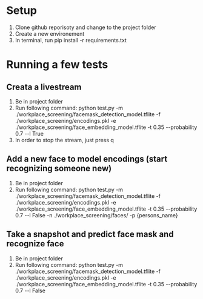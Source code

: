 # Setup

1. Clone github reporisoty and change to the project folder
1. Create a new environement
1. In terminal, run pip install -r requirements.txt

# Running a few tests

## Creata a livestream

1. Be in project folder
1. Run following command:
  python test.py -m ./workplace_screening/facemask_detection_model.tflite -f ./workplace_screening/encodings.pkl -e ./workplace_screening/face_embedding_model.tflite -t 0.35 --probability 0.7 --l True
1. In order to stop the stream, just press q
  
## Add a new face to model encodings (start recognizing someone new)

1. Be in project folder
1. Run following command:
   python test.py -m ./workplace_screening/facemask_detection_model.tflite -f ./workplace_screening/encodings.pkl -e ./workplace_screening/face_embedding_model.tflite -t 0.35 --probability 0.7 --l False -n ./workplace_screening/faces/ -p {persons_name}
   
## Take a snapshot and predict face mask and recognize face

1. Be in project folder
1. Run following command:
   python test.py -m ./workplace_screening/facemask_detection_model.tflite -f ./workplace_screening/encodings.pkl -e ./workplace_screening/face_embedding_model.tflite -t 0.35 --probability 0.7 --l False
